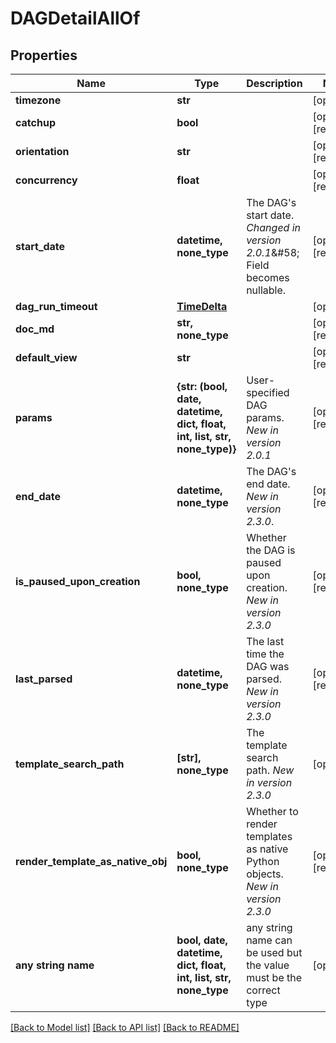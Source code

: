 # DAGDetailAllOf


## Properties
Name | Type | Description | Notes
------------ | ------------- | ------------- | -------------
**timezone** | **str** |  | [optional] 
**catchup** | **bool** |  | [optional] [readonly] 
**orientation** | **str** |  | [optional] [readonly] 
**concurrency** | **float** |  | [optional] [readonly] 
**start_date** | **datetime, none_type** | The DAG&#39;s start date.  *Changed in version 2.0.1*&amp;#58; Field becomes nullable.  | [optional] [readonly] 
**dag_run_timeout** | [**TimeDelta**](TimeDelta.md) |  | [optional] 
**doc_md** | **str, none_type** |  | [optional] [readonly] 
**default_view** | **str** |  | [optional] [readonly] 
**params** | **{str: (bool, date, datetime, dict, float, int, list, str, none_type)}** | User-specified DAG params.  *New in version 2.0.1*  | [optional] [readonly] 
**end_date** | **datetime, none_type** | The DAG&#39;s end date.  *New in version 2.3.0*.  | [optional] [readonly] 
**is_paused_upon_creation** | **bool, none_type** | Whether the DAG is paused upon creation.  *New in version 2.3.0*  | [optional] [readonly] 
**last_parsed** | **datetime, none_type** | The last time the DAG was parsed.  *New in version 2.3.0*  | [optional] [readonly] 
**template_search_path** | **[str], none_type** | The template search path.  *New in version 2.3.0*  | [optional] 
**render_template_as_native_obj** | **bool, none_type** | Whether to render templates as native Python objects.  *New in version 2.3.0*  | [optional] [readonly] 
**any string name** | **bool, date, datetime, dict, float, int, list, str, none_type** | any string name can be used but the value must be the correct type | [optional]

[[Back to Model list]](../README.md#documentation-for-models) [[Back to API list]](../README.md#documentation-for-api-endpoints) [[Back to README]](../README.md)


